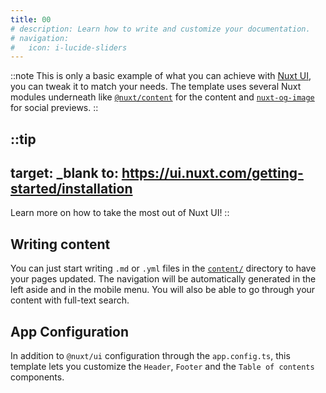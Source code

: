 ```yaml
---
title: 00
# description: Learn how to write and customize your documentation.
# navigation:
#   icon: i-lucide-sliders
---
```


::note
This is only a basic example of what you can achieve with [Nuxt UI](https://ui.nuxt.com), you can tweak it to match your needs. The template uses several Nuxt modules underneath like [`@nuxt/content`](https://content.nuxt.com) for the content and [`nuxt-og-image`](https://nuxtseo.com/og-image/getting-started/installation) for social previews.
::

::tip
---
target: _blank
to: https://ui.nuxt.com/getting-started/installation
---
Learn more on how to take the most out of Nuxt UI!
::

## Writing content  

You can just start writing `.md` or `.yml` files in the [`content/`](https://content.nuxt.com/usage/content-directory) directory to have your pages updated. The navigation will be automatically generated in the left aside and in the mobile menu. You will also be able to go through your content with full-text search.

## App Configuration

In addition to `@nuxt/ui` configuration through the `app.config.ts`, this template lets you customize the `Header`, `Footer` and the `Table of contents` components.  
